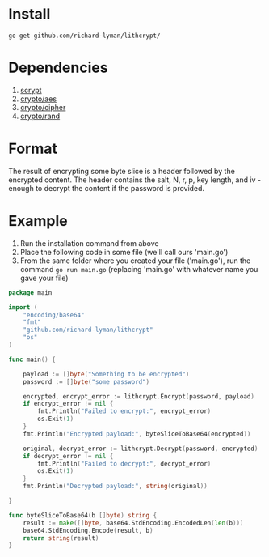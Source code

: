 # Install #
```go get github.com/richard-lyman/lithcrypt/```

# Dependencies #
 1. [scrypt](https://code.google.com/p/go/source/browse/scrypt?repo=crypto)
 2. [crypto/aes](http://golang.org/pkg/crypto/aes/)
 3. [crypto/cipher](http://golang.org/pkg/crypto/cipher/)
 4. [crypto/rand](http://golang.org/pkg/crypto/rand/)

# Format #
The result of encrypting some byte slice is a header followed by the encrypted content.
The header contains the salt, N, r, p, key length, and iv - enough to decrypt the content if the password is provided.

# Example #
 1. Run the installation command from above
 2. Place the following code in some file (we'll call ours 'main.go')
 3. From the same folder where you created your file ('main.go'), run the command ```go run main.go``` (replacing 'main.go' with whatever name you gave your file)

```go
package main

import (
    "encoding/base64"
    "fmt"
    "github.com/richard-lyman/lithcrypt"
    "os"
)

func main() {

    payload := []byte("Something to be encrypted")
    password := []byte("some password")

    encrypted, encrypt_error := lithcrypt.Encrypt(password, payload)
    if encrypt_error != nil {
        fmt.Println("Failed to encrypt:", encrypt_error)
        os.Exit(1)
    }
    fmt.Println("Encrypted payload:", byteSliceToBase64(encrypted))

    original, decrypt_error := lithcrypt.Decrypt(password, encrypted)
    if decrypt_error != nil {
        fmt.Println("Failed to decrypt:", decrypt_error)
        os.Exit(1)
    }
    fmt.Println("Decrypted payload:", string(original))

}

func byteSliceToBase64(b []byte) string {
    result := make([]byte, base64.StdEncoding.EncodedLen(len(b)))
    base64.StdEncoding.Encode(result, b)
    return string(result)
}
```
